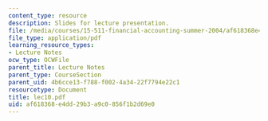 ```yaml
---
content_type: resource
description: Slides for lecture presentation.
file: /media/courses/15-511-financial-accounting-summer-2004/af618368e4dd29b3a9c0856f1b2d69e0_lec10.pdf
file_type: application/pdf
learning_resource_types:
- Lecture Notes
ocw_type: OCWFile
parent_title: Lecture Notes
parent_type: CourseSection
parent_uid: 4b6cce13-f788-f002-4a34-22f7794e22c1
resourcetype: Document
title: lec10.pdf
uid: af618368-e4dd-29b3-a9c0-856f1b2d69e0
---
```

